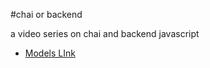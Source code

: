 #chai or backend

a video series on chai and backend javascript

- [Models LInk](https://app.eraser.io/workspace/KpHSdZt4l915Zh7YKw9i?origin=share)

